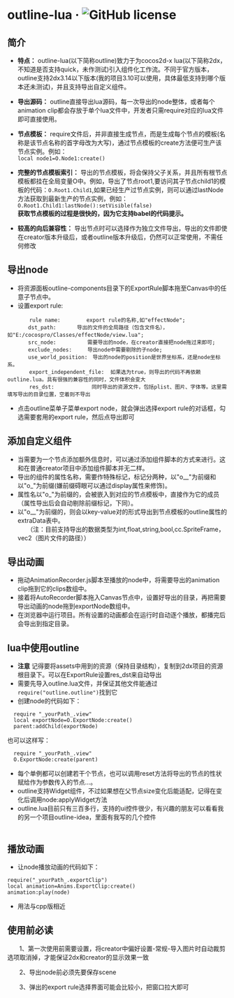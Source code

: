 outline-lua &middot; ![GitHub license](https://img.shields.io/badge/license-MIT-blue.svg)
=======
简介
-------
* **特点：** outline-lua(以下简称outline)致力于为cocos2d-x lua(以下简称2dx，不知道是否支持quick，未作测试)引入组件化工作流。不同于官方版本，outline支持2dx3.14以下版本(我的项目3.10可以使用，具体最低支持到哪个版本还未测试)，并且支持导出自定义组件。
* **导出源码：** outline直接导出lua源码，每一次导出的node整体，或者每个animation clip都会存放于单个lua文件中，开发者只需require对应的lua文件即可直接使用。
* **节点模板：** require文件后，并非直接生成节点，而是生成每个节点的模板(名称是该节点名称的首字母改为大写)，通过节点模板的create方法便可生产该节点实例。例如：  
```local node1=O.Node1:create()```  

* **完整的节点模板索引：** 导出的节点模板，将会保持父子关系，并且所有根节点模板都挂在全局变量O中。例如，导出了节点root1,要访问其子节点child1的模板的代码：```O.Root1.Child1```,如果已经生产过节点实例，则可以通过lastNode方法获取到最新生产的节点实例，例如：```O.Root1.Child1:lastNode():setVisible(false)```  
  **获取节点模板的过程是很快的，因为它支持babel的代码提示。**  
* **较高的向后兼容性：** 导出节点时可以选择作为独立文件导出，导出的文件即使在creator版本升级后，或者outline版本升级后，仍然可以正常使用，不需任何修改  

导出node
--------
* 将资源面板outline-components目录下的ExportRule脚本拖至Canvas中的任意子节点中。 
* 设置export rule: <br>
```
       rule name:　　　　　export rule的名称,如"effectNode"; 
　　　　dst_path:　　　　导出的文件的全局路径（包含文件名），如"E:/cocospro/Classes/effectNode/view.lua"; 
　　　　src_node:　　　　　　需要导出的node，在creator直接把node拖过来即可; 
　　　　exclude_nodes:　　　导出node中需要剔除的子node; 
　　　　use_world_position:　导出的node的position是世界坐标系，还是node坐标系。
       export_independent_file:  如果选为true，则导出的代码不再依赖outline.lua。具有很强的兼容性的同时，文件体积会变大
       res_dst:            同时导出的资源文件，包括plist、图片、字体等。这里需填写导出的目录位置，空着则不导出
```
* 点击outline菜单子菜单export node，就会弹出选择export rule的对话框，勾选需要套用的export rule，然后点导出即可  

添加自定义组件
-------------
* 当需要为一个节点添加额外信息时，可以通过添加组件脚本的方式来进行。这和在普通creator项目中添加组件脚本并无二样。 <br>
* 导出的组件的属性名称，需要作特殊标记，标记分两种，以"o__"为前缀和以"o_"为前缀(嫌前缀碍眼可以通过display属性来修饰)。 <br>
* 属性名以"o_"为前缀的，会被嵌入到对应的节点模板中，直接作为它的成员（属性导出后会自动剔除前缀标记，下同）。 <br>
* 以"o__"为前缀的，则会以key-value对的形式导出到节点模板的outline属性的extraData表中。 <br>
　　（注：目前支持导出的数据类型为int,float,string,bool,cc.SpriteFrame，vec2（图片文件的路径））

导出动画
--------
* 拖动AnimationRecorder.js脚本至播放的node中，将需要导出的animation clip拖到它的clips数组中。 <br>
* 接着将AutoRecorder脚本拖入Canvas节点中，设置好导出的目录，再把需要导出动画的node拖到exportNode数组中。 <br>
* 在浏览器中运行项目。所有设置的动画都会在运行时自动逐个播放，都播完后会导出到指定目录。 
              
              
lua中使用outline
----------------
* **注意** 记得要将assets中用到的资源（保持目录结构），复制到2dx项目的资源根目录下。可以在ExportRule设置res_dst来自动导出 <br>
* 需要先导入outline.lua文件，并保证其他文件能通过```require("outline.outline")```找到它 <br>
* 创建node的代码如下：   
```
  require "_yourPath_.view"
  local exportNode=O.ExportNode:create()
  parent:addChild(exportNode)
```  
  也可以这样写：  
```
  require "_yourPath_.view"
  O.ExportNode:create(parent)
```

* 每个单例都可以创建若干个节点，也可以调用reset方法将导出的节点的性状赋给作为参数传入的节点...。 <br>
* outline支持Widget组件，不过如果想在父节点size变化后能适配，记得在变化后调用node:applyWidget方法 <br>
* outline.lua目前只有三百多行，支持的ui控件很少，有兴趣的朋友可以看看我的另一个项目outline-idea，里面有我写的几个控件 <br>
          
          
播放动画
--------
* 让node播放动画的代码如下：  
```
require("_yourPath_.exportClip")
local animation=Anims.ExportClip:create()
animation:play(node)
```        
* 用法与cpp版相近  
  
  
使用前必读
---------
        1、第一次使用前需要设置，将creator中偏好设置-常规-导入图片时自动裁剪选项取消掉，才能保证2dx和creator的显示效果一致  
        
        2、导出node前必须先要保存scene 
        
        3、弹出的export rule选择界面可能会比较小，把窗口拉大即可
